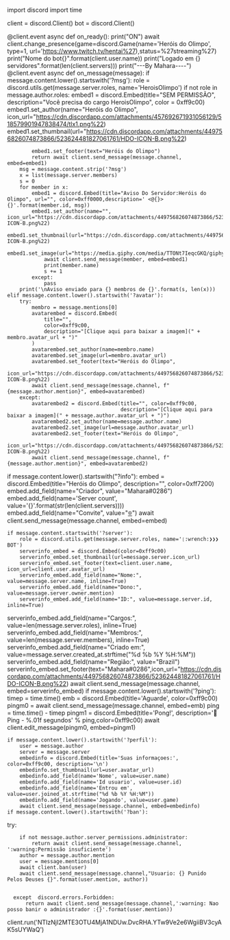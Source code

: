 import discord
import time

client = discord.Client()
bot = discord.Client()

@client.event
async def on_ready():
    print("ON")
    await client.change_presence(game=discord.Game(name='Heróis do Olimpo', type=1, url='https://www.twitch.tv/hentai%27),status=%27streaming%27)
    print("Nome do bot{}".format(client.user.name))
    print("Logado em {} servidores".format(len(client.servers)))
    print("---By Mahara----")
    @client.event
async def on_message(message):
    if message.content.lower().startswith('?msg'):
        role = discord.utils.get(message.server.roles, name='HeroisOlimpo')
        if not role in message.author.roles:
            embed1 = discord.Embed(title="SEM PERMISSÃO", description="Você precisa do cargo HeroisOlimpo", color = 0xff9c00)
            embed1.set_author(name="Heróis do Olimpo", icon_url="https://cdn.discordapp.com/attachments/457692671931056129/518579901947838474/tlx1.png%22)
            embed1.set_thumbnail(url="https://cdn.discordapp.com/attachments/449756826074873866/523624481827061761/HDO-ICON-B.png%22)

            embed1.set_footer(text="Heróis do Olimpo")
            return await client.send_message(message.channel, embed=embed1)
        msg = message.content.strip('?msg')
        x = list(message.server.members)
        s = 0
        for member in x:
            embed1 = discord.Embed(title="Aviso Do Servidor:Heróis do Olimpo", url="", color=0xff0000,description=' <@{}> {}'.format(member.id, msg))
            embed1.set_author(name="", icon_url="https://cdn.discordapp.com/attachments/449756826074873866/523624481827061761/HDO-ICON-B.png%22)
            embed1.set_thumbnail(url="https://cdn.discordapp.com/attachments/449756826074873866/523624481827061761/HDO-ICON-B.png%22)
            embed1.set_image(url="https://media.giphy.com/media/TTONt7IeqcGKQ/giphy.gif%22)try:
                await client.send_message(member, embed=embed1)
                print(member.name)
                s += 1
            except:
                pass
        print('\nAviso enviado para {} membros de {}'.format(s, len(x)))
    elif message.content.lower().startswith('?avatar'):
        try:
            membro = message.mentions[0]
            avatarembed = discord.Embed(
                title="",
                color=0xff9c00,
                description="[Clique aqui para baixar a imagem](" + membro.avatar_url + ")"
            )
            avatarembed.set_author(name=membro.name)
            avatarembed.set_image(url=membro.avatar_url)
            avatarembed.set_footer(text="Heróis do Olimpo",
                                   icon_url="https://cdn.discordapp.com/attachments/449756826074873866/523624481827061761/HDO-ICON-B.png%22)
            await client.send_message(message.channel, f"{message.author.mention}", embed=avatarembed)
        except:
            avatarembed2 = discord.Embed(title="", color=0xff9c00,
                                         description="[Clique aqui para baixar a imagem](" + message.author.avatar_url + ")")
            avatarembed2.set_author(name=message.author.name)
            avatarembed2.set_image(url=message.author.avatar_url)
            avatarembed2.set_footer(text="Heróis do Olimpo",
                                    icon_url="https://cdn.discordapp.com/attachments/449756826074873866/523624481827061761/HDO-ICON-B.png%22)
            await client.send_message(message.channel, f"{message.author.mention}", embed=avatarembed2)
if message.content.lower().startswith("?info"):
            embed = discord.Embed(title="Heróis do Olimpo", description="", color=0xff7200)
            embed.add_field(name="Criador", value="Mahara#0286")
            embed.add_field(name='Server count', value='{}'.format(str(len(client.servers))))
            embed.add_field(name="Convite",
                            value="[:six_pointed_star:](https://discordapp.com/oauth2/authorize?client_id=442084326142771201&scope=bot&permissions=8)")
            await client.send_message(message.channel, embed=embed)


    if message.content.startswith('?server'):
        role = discord.utils.get(message.server.roles, name='❲:wrench:❯❯❯ BOT')
        serverinfo_embed = discord.Embed(color=0xff9c00)
        serverinfo_embed.set_thumbnail(url=message.server.icon_url)
        serverinfo_embed.set_footer(text=client.user.name, icon_url=client.user.avatar_url)
        serverinfo_embed.add_field(name="Nome:", value=message.server.name, inline=True)
        serverinfo_embed.add_field(name="Dono:", value=message.server.owner.mention)
        serverinfo_embed.add_field(name="ID:", value=message.server.id, inline=True)
serverinfo_embed.add_field(name="Cargos:", value=len(message.server.roles), inline=True)
        serverinfo_embed.add_field(name="Membros:", value=len(message.server.members), inline=True)
        serverinfo_embed.add_field(name="Criado em:", value=message.server.created_at.strftime("%d %b %Y %H:%M"))
        serverinfo_embed.add_field(name="Região:", value="Brazil")
        serverinfo_embed.set_footer(text="Mahara#0286",icon_url="https://cdn.discordapp.com/attachments/449756826074873866/523624481827061761/HDO-ICON-B.png%22)
        await client.send_message(message.channel, embed=serverinfo_embed)
    if message.content.lower().startswith('?ping'):
        timep = time.time()
        emb = discord.Embed(title='Aguarde', color=0xff9c00)
        pingm0 = await client.send_message(message.channel, embed=emb)
        ping = time.time() - timep
        pingm1 = discord.Embed(title='Pong!', description=':ping_pong: Ping - %.01f segundos' % ping,color=0xff9c00)
        await client.edit_message(pingm0, embed=pingm1)

    if message.content.lower().startswith('?perfil'):
        user = message.author
        server = message.server
        embedinfo = discord.Embed(title='Suas informaçoes:', color=0xff9c00, description='\n')
        embedinfo.set_thumbnail(url=user.avatar_url)
        embedinfo.add_field(name='Nome', value=user.name)
        embedinfo.add_field(name='Id usuario', value=user.id)
        embedinfo.add_field(name='Entrou em', value=user.joined_at.strftime("%d %b %Y %H:%M"))
        embedinfo.add_field(name='Jogando', value=user.game)
        await client.send_message(message.channel, embed=embedinfo)
    if message.content.lower().startswith('?ban'):
try:

        if not message.author.server_permissions.administrator:
            return await client.send_message(message.channel, ':warning:️Permissão insuficiente')
        author = message.author.mention
        user = message.mentions[0]
        await client.ban(user)
        await client.send_message(message.channel,"Usuario: {} Punido Pelos Deuses {}".format(user.mention, author))


      except  discord.errors.Forbidden:
          return await client.send_message(message.channel,':warning:️ Nao posso banir o administrador :{}'.format(user.mention))

client.run('NTIzNjI2MTE3OTU4MjA1NDUw.DvcRHA.YTw9Ve2e6WgiiBV3cyAK5sUYWaQ')
